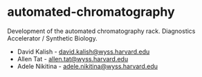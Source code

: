 # automated-chromatography
Development of the automated chromatography rack.  Diagnostics Accelerator / Synthetic Biology.

- David Kalish - david.kalish@wyss.harvard.edu
- Allen Tat - allen.tat@wyss.harvard.edu
- Adele Nikitina - adele.nikitina@wyss.harvard.edu
